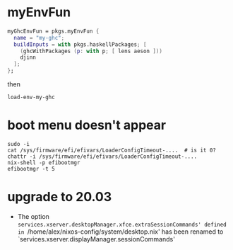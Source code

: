 # myEnvFun

```nix
myGhcEnvFun = pkgs.myEnvFun {
  name = "my-ghc";
  buildInputs = with pkgs.haskellPackages; [
    (ghcWithPackages (p: with p; [ lens aeson ]))
    djinn
  ];
};
```

then

`load-env-my-ghc`

# boot menu doesn't appear

```
sudo -i
cat /sys/firmware/efi/efivars/LoaderConfigTimeout-....  # is it 0?
chattr -i /sys/firmware/efi/efivars/LoaderConfigTimeout-....
nix-shell -p efibootmgr
efibootmgr -t 5
```

# upgrade to 20.03

- The option `services.xserver.desktopManager.xfce.extraSessionCommands' defined in `/home/alex/nixos-config/system/desktop.nix' has been renamed to `services.xserver.displayManager.sessionCommands'
